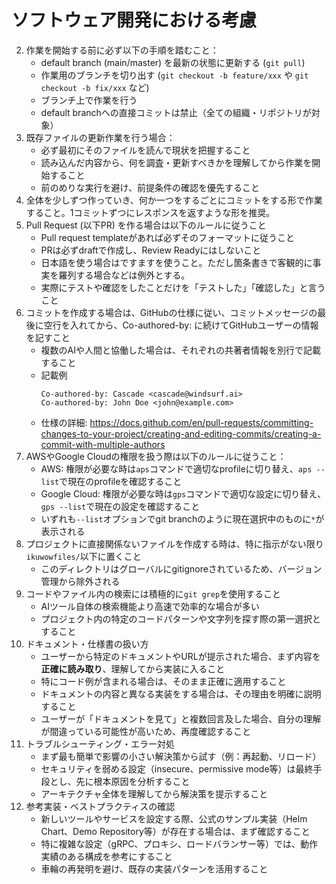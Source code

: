 # ソフトウェア開発における考慮

2. 作業を開始する前に必ず以下の手順を踏むこと：
    - default branch (main/master) を最新の状態に更新する (`git pull`)
    - 作業用のブランチを切り出す (`git checkout -b feature/xxx` や `git checkout -b fix/xxx` など)
    - ブランチ上で作業を行う
    - default branchへの直接コミットは禁止（全ての組織・リポジトリが対象）
3. 既存ファイルの更新作業を行う場合：
    - 必ず最初にそのファイルを読んで現状を把握すること
    - 読み込んだ内容から、何を調査・更新すべきかを理解してから作業を開始すること
    - 前のめりな実行を避け、前提条件の確認を優先すること
4. 全体を少しずつ作っていき、何か一つをするごとにコミットをする形で作業すること。1コミットずつにレスポンスを返すような形を推奨。
8. Pull Request (以下PR) を作る場合は以下のルールに従うこと
    - Pull request templateがあれば必ずそのフォーマットに従うこと
    - PRは必ずdraftで作成し、Review Readyにはしないこと
    - 日本語を使う場合はですますを使うこと。ただし箇条書きで客観的に事実を羅列する場合などは例外とする。
    - 実際にテストや確認をしたことだけを「テストした」「確認した」と言うこと
9. コミットを作成する場合は、GitHubの仕様に従い、コミットメッセージの最後に空行を入れてから、Co-authored-by: に続けてGitHubユーザーの情報を記すこと
    - 複数のAIや人間と協働した場合は、それぞれの共著者情報を別行で記載すること
    - 記載例
      ```
      Co-authored-by: Cascade <cascade@windsurf.ai>
      Co-authored-by: John Doe <john@example.com>
      ```
    - 仕様の詳細: https://docs.github.com/en/pull-requests/committing-changes-to-your-project/creating-and-editing-commits/creating-a-commit-with-multiple-authors
10. AWSやGoogle Cloudの権限を扱う際は以下のルールに従うこと：
    - AWS: 権限が必要な時は`aps`コマンドで適切なprofileに切り替え、`aps --list`で現在のprofileを確認すること
    - Google Cloud: 権限が必要な時は`gps`コマンドで適切な設定に切り替え、`gps --list`で現在の設定を確認すること
    - いずれも`--list`オプションでgit branchのように現在選択中のものに`*`が表示される
11. プロジェクトに直接関係ないファイルを作成する時は、特に指示がない限り`ikuwowfiles/`以下に置くこと
    - このディレクトリはグローバルにgitignoreされているため、バージョン管理から除外される
12. コードやファイル内の検索には積極的に`git grep`を使用すること
    - AIツール自体の検索機能より高速で効率的な場合が多い
    - プロジェクト内の特定のコードパターンや文字列を探す際の第一選択とすること
14. ドキュメント・仕様書の扱い方
    - ユーザーから特定のドキュメントやURLが提示された場合、まず内容を**正確に読み取り**、理解してから実装に入ること
    - 特にコード例が含まれる場合は、そのまま正確に適用すること
    - ドキュメントの内容と異なる実装をする場合は、その理由を明確に説明すること
    - ユーザーが「ドキュメントを見て」と複数回言及した場合、自分の理解が間違っている可能性が高いため、再度確認すること
15. トラブルシューティング・エラー対処
    - まず最も簡単で影響の小さい解決策から試す（例：再起動、リロード）
    - セキュリティを弱める設定（insecure、permissive mode等）は最終手段とし、先に根本原因を分析すること
    - アーキテクチャ全体を理解してから解決策を提示すること
16. 参考実装・ベストプラクティスの確認
    - 新しいツールやサービスを設定する際、公式のサンプル実装（Helm Chart、Demo Repository等）が存在する場合は、まず確認すること
    - 特に複雑な設定（gRPC、プロキシ、ロードバランサー等）では、動作実績のある構成を参考にすること
    - 車輪の再発明を避け、既存の実装パターンを活用すること
